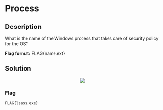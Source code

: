 # Process

## Description

What is the name of the Windows process that takes care of security policy for the OS?

**Flag format:** FLAG{name.ext}

## Solution

<p align="center"><img src="./1.png"></p>

### Flag

```text
FLAG{lsass.exe}
```
